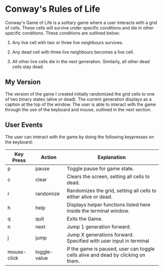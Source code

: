 
# Conway's Rules of Life

Conway's Game of Life is a solitary game where a user interacts with a grid of cells. These cells will survive under specific conditions and die in other specific conditions. These conditions are outlined below:

1. Any live cell with two or three live neighbours survives.

2. Any dead cell with three live neighbours becomes a live cell.

3. All other live cells die in the next generation. Similarly, all other dead cells stay dead.

## My Version

The version of the game I created initially randomized the grid cells to one of two binary states (alive or dead). The current generation displays as a caption at the top of the window. The user is able to interact with the game through the use of the keyboard and mouse, outlined in the next section.

## User Events

The user can interact with the game by doing the following keypresses on the keyboard:

Key Press | Action | Explanation
----------|--------|------------
p | pause | Toggle pause for game state.
c | clear | Clears the screen, setting all cells to dead.
r | randomize | Randomizes the grid, setting all cells to either alive or dead.
h | help | Displays helper functions listed here inside the terminal window.
q | quit | Exits the Game.
n | next | Jump 1 generation forward.
j | jump | Jump X generations forward. Specified with user input in terminal
mouse-click | toggle-value | If the game is paused, user can toggle cells alive and dead by clicking on them.
